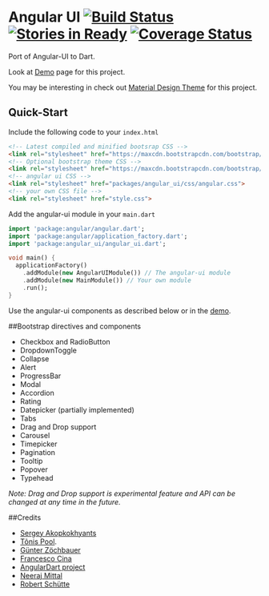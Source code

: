 ﻿Angular UI [![Build Status](https://travis-ci.org/akserg/angular.dart.ui.svg?branch=master)](https://travis-ci.org/akserg/angular.dart.ui) [![Stories in Ready](https://badge.waffle.io/akserg/angular.dart.ui.svg?label=ready)](http://waffle.io/akserg/angular.dart.ui?milestone=0.6) [![Coverage Status](https://coveralls.io/repos/akserg/angular.dart.ui/badge.svg)](https://coveralls.io/r/akserg/angular.dart.ui) 
===============

Port of Angular-UI to Dart.

Look at [Demo](http://akserg.github.io/angular.dart.ui.demo/index.html) page for this project.

You may be interesting in check out [Material Design Theme](http://akserg.github.io/angular.dart.material.demo) for this project.

## Quick-Start
Include the following code to your `index.html`
```html
<!-- Latest compiled and minified bootsrap CSS -->
<link rel="stylesheet" href="https://maxcdn.bootstrapcdn.com/bootstrap/3.3.2/css/bootstrap.min.css">
<!-- Optional bootstrap theme CSS -->
<link rel="stylesheet" href="https://maxcdn.bootstrapcdn.com/bootstrap/3.3.2/css/bootstrap-theme.min.css">
<!-- angular ui CSS -->
<link rel="stylesheet" href="packages/angular_ui/css/angular.css">
<!-- your own CSS file -->
<link rel="stylesheet" href="style.css">
```

Add the angular-ui module in your `main.dart`
```dart
import 'package:angular/angular.dart';
import 'package:angular/application_factory.dart';
import 'package:angular_ui/angular_ui.dart';

void main() {
  applicationFactory()
    .addModule(new AngularUIModule()) // The angular-ui module
    .addModule(new MainModule()) // Your own module
    .run();
}
```

Use the angular-ui components as described below or in the [demo](http://akserg.github.io/angular.dart.ui.demo/index.html).


##Bootstrap directives and components

- Checkbox and RadioButton
- DropdownToggle
- Collapse
- Alert
- ProgressBar
- Modal
- Accordion
- Rating
- Datepicker (partially implemented)
- Tabs
- Drag and Drop support
- Carousel
- Timepicker
- Pagination
- Tooltip
- Popover
- Typehead

*Note: Drag and Drop support is experimental feature and API can be changed at any time in the future.*

##Credits

- [Sergey Akopkokhyants](https://github.com/akserg)
- [Tõnis Pool](https://github.com/poolik).
- [Günter Zöchbauer](https://github.com/zoechi)
- [Francesco Cina](https://github.com/ufoscout)
- [AngularDart project](https://github.com/angular/angular.dart)
- [Neeraj Mittal](https://github.com/neermitt)
- [Robert Schütte](https://github.com/Roba1993)